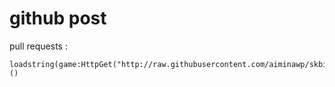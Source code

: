 # github post
pull requests :
```
loadstring(game:HttpGet("http://raw.githubusercontent.com/aiminawp/skbidid17t87steotatuTEST/main/main.lua))()
```
